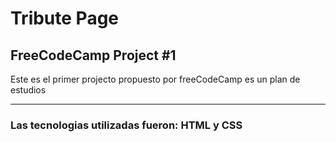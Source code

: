 <h1>Tribute Page</h1>

<h2>FreeCodeCamp Project #1</h2>

<p>Este es el primer projecto propuesto por freeCodeCamp es un plan de estudios</p>

<hr>
<h3>Las tecnologias utilizadas fueron: <b>HTML</b> y <b>CSS</b></h3>
